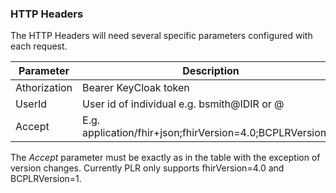 

### HTTP Headers
The HTTP Headers will need several specific parameters configured with each request.

Parameter | Description
---|---|
Athorization | Bearer KeyCloak token
UserId | User id of individual e.g. bsmith@IDIR or <userid>@<identy provider>
Accept | E.g. application/fhir+json;fhirVersion=4.0;BCPLRVersion=1
  
The *Accept* parameter must be exactly as in the table with the exception of version changes.  Currently PLR only supports fhirVersion=4.0 and BCPLRVersion=1.
